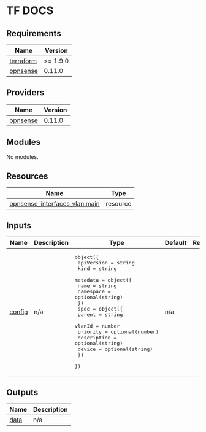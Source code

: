 <!-- markdownlint-disable MD041 -->
<!-- markdownlint-disable MD033 -->
<!-- markdownlint-disable MD028 -->

# TF DOCS

<!-- prettier-ignore-start -->

<!-- BEGIN_TF_DOCS -->
## Requirements

| Name | Version |
|------|---------|
| <a name="requirement_terraform"></a> [terraform](#requirement\_terraform) | >= 1.9.0 |
| <a name="requirement_opnsense"></a> [opnsense](#requirement\_opnsense) | 0.11.0 |

## Providers

| Name | Version |
|------|---------|
| <a name="provider_opnsense"></a> [opnsense](#provider\_opnsense) | 0.11.0 |

## Modules

No modules.

## Resources

| Name | Type |
|------|------|
| [opnsense_interfaces_vlan.main](https://registry.terraform.io/providers/browningluke/opnsense/0.11.0/docs/resources/interfaces_vlan) | resource |

## Inputs

| Name | Description | Type | Default | Required |
|------|-------------|------|---------|:--------:|
| <a name="input_config"></a> [config](#input\_config) | n/a | <pre>object({<br/>    apiVersion = string<br/>    kind       = string<br/>    metadata = object({<br/>      name      = string<br/>      namespace = optional(string)<br/>    })<br/>    spec = object({<br/>      parent    = string<br/>      vlanId    = number<br/>      priority  = optional(number)<br/>      description = optional(string)<br/>      device = optional(string)<br/>    })<br/>  })</pre> | n/a | yes |

## Outputs

| Name | Description |
|------|-------------|
| <a name="output_data"></a> [data](#output\_data) | n/a |
<!-- END_TF_DOCS -->

<!-- prettier-ignore-end -->
